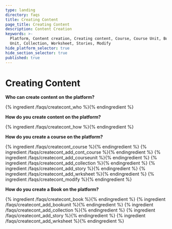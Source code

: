 ```yaml
---
type: landing
directory: faqs
title: Creating Content
page_title: Creating Content
description: Content Creation
keywords: >-
  Platform, Content creation, Creating content, Course, Course Unit, Book, Book
  Unit, Collection, Worksheet, Stories, Modify
hide_platform_selector: true
hide_section_selector: true
published: true
---
```


# Creating Content

**Who can create content on the platform?**

{% ingredient /faqs/createcont_who %}{% endingredient %}

**How do you create content on the platform?**

{% ingredient /faqs/createcont_how %}{% endingredient %}

**How do you create a course on the platform?**

{% ingredient /faqs/createcont_course %}{% endingredient %}
{% ingredient /faqs/createcont_add_cont_course %}{% endingredient %}
{% ingredient /faqs/createcont_add_courseunit %}{% endingredient %}
{% ingredient /faqs/createcont_add_collection %}{% endingredient %}
{% ingredient /faqs/createcont_add_story %}{% endingredient %}
{% ingredient /faqs/createcont_add_wrksheet %}{% endingredient %}
{% ingredient /faqs/createcont_modify %}{% endingredient %}

**How do you create a Book on the platform?**

{% ingredient /faqs/createcont_book %}{% endingredient %}
{% ingredient /faqs/createcont_add_bookunit %}{% endingredient %}
{% ingredient /faqs/createcont_add_collection %}{% endingredient %}
{% ingredient /faqs/createcont_add_story %}{% endingredient %}
{% ingredient /faqs/createcont_add_wrksheet %}{% endingredient %}
